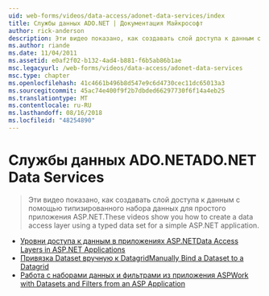 ```yaml
---
uid: web-forms/videos/data-access/adonet-data-services/index
title: Службы данных ADO.NET | Документация Майкрософт
author: rick-anderson
description: Эти видео показано, как создавать слой доступа к данным с помощью типизированного набора данных для простого приложения ASP.NET.
ms.author: riande
ms.date: 11/04/2011
ms.assetid: e0af2f02-b132-4ad4-b881-f6b5ab86b1ae
msc.legacyurl: /web-forms/videos/data-access/adonet-data-services
msc.type: chapter
ms.openlocfilehash: 41c4661b496b8d547e9c6d4730cec11dc65013a3
ms.sourcegitcommit: 45ac74e400f9f2b7dbded66297730f6f14a4eb25
ms.translationtype: MT
ms.contentlocale: ru-RU
ms.lasthandoff: 08/16/2018
ms.locfileid: "48254890"
---
```

<a name="adonet-data-services"></a><span data-ttu-id="70dad-103">Службы данных ADO.NET</span><span class="sxs-lookup"><span data-stu-id="70dad-103">ADO.NET Data Services</span></span>
====================
> <span data-ttu-id="70dad-104">Эти видео показано, как создавать слой доступа к данным с помощью типизированного набора данных для простого приложения ASP.NET.</span><span class="sxs-lookup"><span data-stu-id="70dad-104">These videos show you how to create a data access layer using a typed data set for a simple ASP.NET application.</span></span>


- [<span data-ttu-id="70dad-105">Уровни доступа к данным в приложениях ASP.NET</span><span class="sxs-lookup"><span data-stu-id="70dad-105">Data Access Layers in ASP.NET Applications</span></span>](data-access-layers-in-aspnet-applications.md)
- [<span data-ttu-id="70dad-106">Привязка Dataset вручную к Datagrid</span><span class="sxs-lookup"><span data-stu-id="70dad-106">Manually Bind a Dataset to a Datagrid</span></span>](how-to-manually-bind-a-dataset-to-a-datagrid.md)
- [<span data-ttu-id="70dad-107">Работа с наборами данных и фильтрами из приложения ASP</span><span class="sxs-lookup"><span data-stu-id="70dad-107">Work with Datasets and Filters from an ASP Application</span></span>](how-to-work-with-datasets-and-filters-from-an-asp-application.md)
